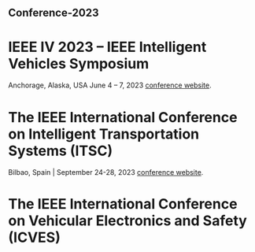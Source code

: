 ## Conference-2023

# IEEE IV 2023 – IEEE Intelligent Vehicles Symposium
Anchorage, Alaska, USA June 4 – 7, 2023
[conference website](https://2023.ieee-iv.org/).

# The IEEE International Conference on Intelligent Transportation Systems (ITSC)
Bilbao, Spain | September 24-28, 2023
[conference website]([https://2023.ieee-iv.org/](https://2023.ieee-itsc.org/)https://2023.ieee-itsc.org/).

# The IEEE International Conference on Vehicular Electronics and Safety (ICVES)

